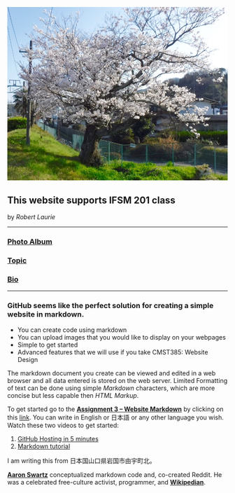 ![UMUC LOGO](YuuTree.jpg)

## This website supports IFSM 201 class  

by *Robert Laurie*

---

### [Photo Album](album)  
  
### [Topic](topic)  
  
### [Bio](bio)  
  
---

### GitHub seems like the perfect solution for creating a simple website in markdown. 
 * You can create code using markdown
 * You can upload images that you would like to display on your webpages
 * Simple to get started 
 * Advanced features that we will use if you take CMST385: Website Design

The markdown document you create can be viewed and edited in a web browser 
and all data entered is stored on the web server. 
Limited Formatting of text can be done using simple *Markdown* characters, 
which are more concise but less capable then *HTML Markup*. 

To get started go to the **[Assignment 3 – Website Markdown](Asgn3-Markdown.pdf)** by clicking on this [link](Asgn3-Markdown.pdf). 
You can write in English  or 日本語 or any other language you wish.  
Watch these two videos to get started:
1. [GitHub Hosting in 5 minutes](https://youtu.be/hXorYP_HQtM)
1. [Markdown tutorial](https://youtu.be/6A5EpqqDOdk)

I am writing this from 日本国山口県岩国市由宇町北。
  
[**Aaron Swartz**](https://youtu.be/vXr-2hwTk58) conceptualized markdown code and, co-created Reddit. 
He was a celebrated free-culture activist, programmer, and [**Wikipedian**](http://en.wikipedia.org/wiki/Aaron_Swartz).

